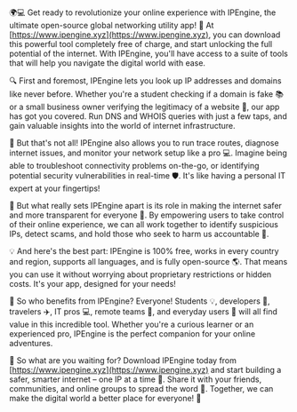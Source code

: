 🌍💻 Get ready to revolutionize your online experience with IPEngine, the ultimate open-source global networking utility app! 🚀 At [https://www.ipengine.xyz](https://www.ipengine.xyz), you can download this powerful tool completely free of charge, and start unlocking the full potential of the internet. With IPEngine, you'll have access to a suite of tools that will help you navigate the digital world with ease.

🔍 First and foremost, IPEngine lets you look up IP addresses and domains like never before. Whether you're a student checking if a domain is fake 📚 or a small business owner verifying the legitimacy of a website 💼, our app has got you covered. Run DNS and WHOIS queries with just a few taps, and gain valuable insights into the world of internet infrastructure.

📡 But that's not all! IPEngine also allows you to run trace routes, diagnose internet issues, and monitor your network setup like a pro 💻. Imagine being able to troubleshoot connectivity problems on-the-go, or identifying potential security vulnerabilities in real-time 🛡️. It's like having a personal IT expert at your fingertips!

🚀 But what really sets IPEngine apart is its role in making the internet safer and more transparent for everyone 🌟. By empowering users to take control of their online experience, we can all work together to identify suspicious IPs, detect scams, and hold those who seek to harm us accountable 💪.

💡 And here's the best part: IPEngine is 100% free, works in every country and region, supports all languages, and is fully open-source 🌎. That means you can use it without worrying about proprietary restrictions or hidden costs. It's your app, designed for your needs!

👥 So who benefits from IPEngine? Everyone! Students 💡, developers 🤖, travelers ✈️, IT pros 💻, remote teams 👥, and everyday users 👀 will all find value in this incredible tool. Whether you're a curious learner or an experienced pro, IPEngine is the perfect companion for your online adventures.

🎉 So what are you waiting for? Download IPEngine today from [https://www.ipengine.xyz](https://www.ipengine.xyz) and start building a safer, smarter internet – one IP at a time 🔗. Share it with your friends, communities, and online groups to spread the word 💬. Together, we can make the digital world a better place for everyone! 🌟